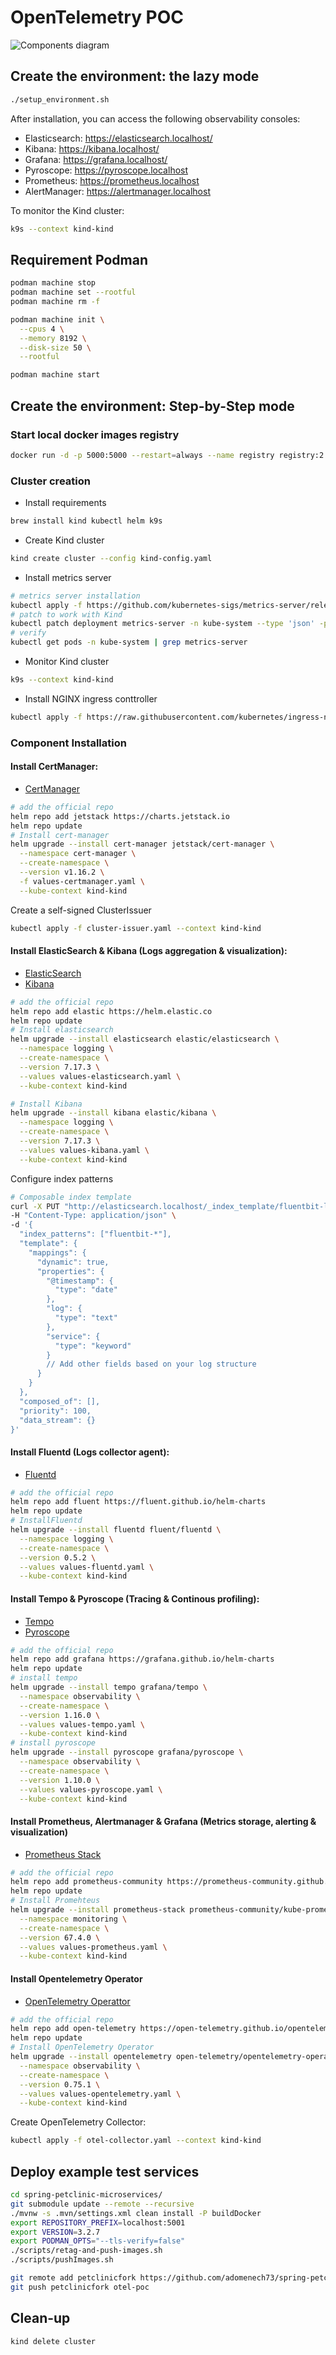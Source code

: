 # OpenTelemetry POC

![Components diagram](diagram.png)

## Create the environment: the lazy mode

```bash
./setup_environment.sh
```

After installation, you can access the following observability consoles:

- Elasticsearch: https://elasticsearch.localhost/
- Kibana: https://kibana.localhost/
- Grafana: https://grafana.localhost/
- Pyroscope: https://pyroscope.localhost
- Prometheus: https://prometheus.localhost
- AlertManager: https://alertmanager.localhost

To monitor the Kind cluster:

```bash
k9s --context kind-kind
```

## Requirement Podman

```bash
podman machine stop
podman machine set --rootful
podman machine rm -f

podman machine init \
  --cpus 4 \
  --memory 8192 \
  --disk-size 50 \
  --rootful

podman machine start
```

## Create the environment: Step-by-Step mode

### Start local docker images registry

```bash
docker run -d -p 5000:5000 --restart=always --name registry registry:2
```

### Cluster creation

- Install requirements

```bash
brew install kind kubectl helm k9s
```

- Create Kind cluster

```bash
kind create cluster --config kind-config.yaml
```

- Install metrics server

```bash
# metrics server installation
kubectl apply -f https://github.com/kubernetes-sigs/metrics-server/releases/latest/download/components.yaml --context kind-kind
# patch to work with Kind
kubectl patch deployment metrics-server -n kube-system --type 'json' -p '[{"op": "add", "path": "/spec/template/spec/containers/0/args/-", "value": "--kubelet-insecure-tls"}]' --context kind-kind
# verify
kubectl get pods -n kube-system | grep metrics-server
```

- Monitor Kind cluster

```bash
k9s --context kind-kind
```

- Install NGINX ingress conttroller

```bash
kubectl apply -f https://raw.githubusercontent.com/kubernetes/ingress-nginx/master/deploy/static/provider/kind/deploy.yaml --context kind-kind
```

### Component Installation

#### Install CertManager:

- [CertManager](https://artifacthub.io/packages/helm/cert-manager/cert-manager)

```bash
# add the official repo
helm repo add jetstack https://charts.jetstack.io
helm repo update
# Install cert-manager
helm upgrade --install cert-manager jetstack/cert-manager \
  --namespace cert-manager \
  --create-namespace \
  --version v1.16.2 \
  -f values-certmanager.yaml \
  --kube-context kind-kind
```

Create a self-signed ClusterIssuer

```bash
kubectl apply -f cluster-issuer.yaml --context kind-kind
```

#### Install ElasticSearch & Kibana (Logs aggregation & visualization):

- [ElasticSearch](https://artifacthub.io/packages/helm/elastic/elasticsearch)
- [Kibana](https://artifacthub.io/packages/helm/elastic/kibana)

```bash
# add the official repo
helm repo add elastic https://helm.elastic.co
helm repo update
# Install elasticsearch
helm upgrade --install elasticsearch elastic/elasticsearch \
  --namespace logging \
  --create-namespace \
  --version 7.17.3 \
  --values values-elasticsearch.yaml \
  --kube-context kind-kind

# Install Kibana
helm upgrade --install kibana elastic/kibana \
  --namespace logging \
  --create-namespace \
  --version 7.17.3 \
  --values values-kibana.yaml \
  --kube-context kind-kind
```

Configure index patterns

```bash
# Composable index template
curl -X PUT "http://elasticsearch.localhost/_index_template/fluentbit-logs-template" \
-H "Content-Type: application/json" \
-d '{
  "index_patterns": ["fluentbit-*"],
  "template": {
    "mappings": {
      "dynamic": true,
      "properties": {
        "@timestamp": {
          "type": "date"
        },
        "log": {
          "type": "text"
        },
        "service": {
          "type": "keyword"
        }
        // Add other fields based on your log structure
      }
    }
  },
  "composed_of": [],
  "priority": 100,
  "data_stream": {}
}'
```

#### Install Fluentd (Logs collector agent):

- [Fluentd](https://artifacthub.io/packages/helm/fluent/fluentd)

```bash
# add the official repo
helm repo add fluent https://fluent.github.io/helm-charts
helm repo update
# InstallFluentd
helm upgrade --install fluentd fluent/fluentd \
  --namespace logging \
  --create-namespace \
  --version 0.5.2 \
  --values values-fluentd.yaml \
  --kube-context kind-kind
```

#### Install Tempo & Pyroscope (Tracing & Continous profiling):

- [Tempo](https://artifacthub.io/packages/helm/grafana/tempo)
- [Pyroscope](https://artifacthub.io/packages/helm/grafana/pyroscope)

```bash
# add the official repo
helm repo add grafana https://grafana.github.io/helm-charts
helm repo update
# install tempo
helm upgrade --install tempo grafana/tempo \
  --namespace observability \
  --create-namespace \
  --version 1.16.0 \
  --values values-tempo.yaml \
  --kube-context kind-kind
# install pyroscope
helm upgrade --install pyroscope grafana/pyroscope \
  --namespace observability \
  --create-namespace \
  --version 1.10.0 \
  --values values-pyroscope.yaml \
  --kube-context kind-kind
```

#### Install Prometheus, Alertmanager & Grafana (Metrics storage, alerting & visualization)

- [Prometheus Stack](https://artifacthub.io/packages/helm/prometheus-community/kube-prometheus-stack)

```bash
# add the official repo
helm repo add prometheus-community https://prometheus-community.github.io/helm-charts
helm repo update
# Install Promehteus
helm upgrade --install prometheus-stack prometheus-community/kube-prometheus-stack \
  --namespace monitoring \
  --create-namespace \
  --version 67.4.0 \
  --values values-prometheus.yaml \
  --kube-context kind-kind
```

#### Install Opentelemetry Operator

- [OpenTelemetry Operattor](https://artifacthub.io/packages/helm/opentelemetry-helm/opentelemetry-operator)

```bash
# add the official repo
helm repo add open-telemetry https://open-telemetry.github.io/opentelemetry-helm-charts
helm repo update
# Install OpenTelemetry Operator
helm upgrade --install opentelemetry open-telemetry/opentelemetry-operator \
  --namespace observability \
  --create-namespace \
  --version 0.75.1 \
  --values values-opentelemetry.yaml \
  --kube-context kind-kind
```

Create OpenTelemetry Collector:

```bash
kubectl apply -f otel-collector.yaml --context kind-kind
```

## Deploy example test services

```bash
cd spring-petclinic-microservices/
git submodule update --remote --recursive
./mvnw -s .mvn/settings.xml clean install -P buildDocker
export REPOSITORY_PREFIX=localhost:5001
export VERSION=3.2.7
export PODMAN_OPTS="--tls-verify=false"
./scripts/retag-and-push-images.sh
./scripts/pushImages.sh
```

```bash
git remote add petclinicfork https://github.com/adomenech73/spring-petclinic-microservices
git push petclinicfork otel-poc
```

## Clean-up

```bash
kind delete cluster
```
